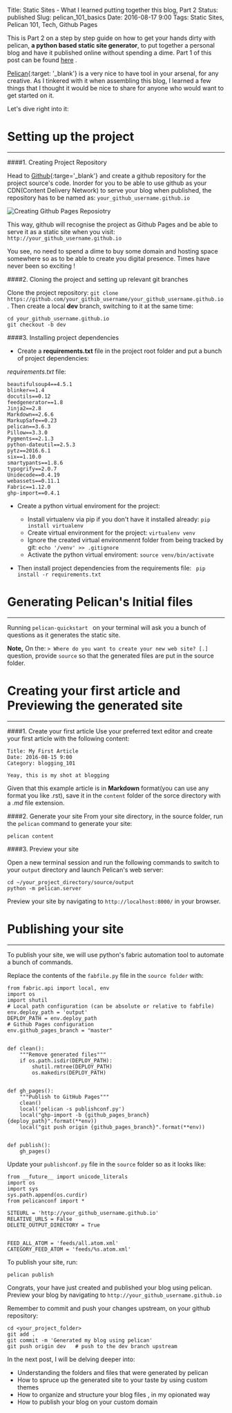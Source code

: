 Title: Static Sites - What I learned putting together this blog, Part 2
Status: published
Slug: pelican_101_basics
Date: 2016-08-17 9:00
Tags: Static Sites, Pelican 101, Tech, Github Pages

<!-- PELICAN_BEGIN_SUMMARY -->
This is Part 2 on a step by step guide on how to get your hands dirty with  pelican, **a python based static site generator**, to put together a personal blog and have it published online without spending a dime. Part 1 of this post can be found [here]({filename}/blog/tech/static_sites.md) .

<!-- PELICAN_END_SUMMARY -->

[Pelican](http://docs.getpelican.com/en/3.6.3/index.html){:target: '_blank'} is a very nice to have tool in your  arsenal,  for any creative. As I tinkered with it when assembling this blog, I learned a few things that I thought it would be nice to share for anyone who would want to get started on it.

Let's dive right into it:

# Setting up the project
-------------------------

####1.  Creating Project Repository

Head to [Github](http://github.com){:targe='_blank'} and create a github repository for the project source's code. Inorder for you to be able to use github as your CDN(Content Delivery Network) to serve your blog when published, the repository has to be named as: ```your_github_username.github.io```

![Creating Github Pages Reposiotry]({filename}gh_pages.png)

This way, github will recognise the project as Github Pages and be able to serve it as a static site when you visit:
```http://your_github_username.github.io```

You see, no need to spend a dime to buy some domain and hosting space somewhere so as to be able to create you digital presence. Times have never been so exciting !

####2. Cloning the project and setting up relevant git branches

 Clone the project repository:
    ```git clone https://github.com/your_githib_username/your_github_username.github.io``` .
Then create a local **dev** branch, switching to it at the same time:

    cd your_github_username.github.io
    git checkout -b dev


####3. Installing project dependencies

- Create a **requirements.txt** file in the project root folder and put a bunch of project dependencies:

*requirements.txt* file:

    beautifulsoup4==4.5.1
    blinker==1.4
    docutils==0.12
    feedgenerator==1.8
    Jinja2==2.8
    Markdown==2.6.6
    MarkupSafe==0.23
    pelican==3.6.3
    Pillow==3.3.0
    Pygments==2.1.3
    python-dateutil==2.5.3
    pytz==2016.6.1
    six==1.10.0
    smartypants==1.8.6
    typogrify==2.0.7
    Unidecode==0.4.19
    webassets==0.11.1
    Fabric==1.12.0
    ghp-import==0.4.1

- Create  a python virtual enviroment for the project:
    - Install virtualenv via pip if you don't have it installed already:
        ```pip install virtualenv```
    - Create virtual environment for the project:
        ```virtualenv venv```
    - Ignore the  created virtual environmennt folder from being tracked by git:
        ```echo '/venv' >> .gitignore```
    - Activate the python virtual enviroment:
        ```source venv/bin/activate```

- Then install project dependencies from the requirements file:
   ``` pip install -r requirements.txt```


#  Generating Pelican's Initial files
---------------------------------------
Running ```pelican-quickstart ``` on your terminal will ask you a bunch of questions as it generates the static site.

**Note,** On the:  ```> Where do you want to create your new web site? [.]``` question, provide ```source``` so
that the generated files are put in the source folder.

#  Creating your first article and Previewing the generated site
-----------------------------------------------------------------------

####1. Create your first article
Use your preferred text editor and create your first article with the following content:

```
Title: My First Article
Date: 2016-08-15 9:00
Category: blogging_101

Yeay, this is my shot at blogging
```
Given that this example article is in **Markdown** format(you can use any format you like .rst), save it
in the ```content``` folder of the sorce directory with a *.md* file extension.

####2. Generate your site
From your site directory, in the source folder, run the ``pelican`` command to generate your site:

    pelican content

####3. Preview your site

Open a new terminal session and run the following commands to switch to your
``output`` directory and launch Pelican's web server:

    cd ~/your_project_directory/source/output
    python -m pelican.server

Preview your site by navigating to ```http://localhost:8000/``` in your browser.


# Publishing your site
-----------------------------------------------------------------------
To publish your site, we will use python's fabric automation tool to automate a bunch of commands.

Replace the contents of the ```fabfile.py``` file in the ```source folder``` with:

    from fabric.api import local, env
    import os
    import shutil
    # Local path configuration (can be absolute or relative to fabfile)
    env.deploy_path = 'output'
    DEPLOY_PATH = env.deploy_path
    # Github Pages configuration
    env.github_pages_branch = "master"


    def clean():
        """Remove generated files"""
        if os.path.isdir(DEPLOY_PATH):
            shutil.rmtree(DEPLOY_PATH)
            os.makedirs(DEPLOY_PATH)


    def gh_pages():
        """Publish to GitHub Pages"""
        clean()
        local('pelican -s publishconf.py')
        local("ghp-import -b {github_pages_branch} {deploy_path}".format(**env))
        local("git push origin {github_pages_branch}".format(**env))


    def publish():
        gh_pages()


Update your ```publishconf.py``` file in the ```source``` folder so as it looks like:

    from __future__ import unicode_literals
    import os
    import sys
    sys.path.append(os.curdir)
    from pelicanconf import *

    SITEURL = 'http://your_github_username.github.io'
    RELATIVE_URLS = False
    DELETE_OUTPUT_DIRECTORY = True


    FEED_ALL_ATOM = 'feeds/all.atom.xml'
    CATEGORY_FEED_ATOM = 'feeds/%s.atom.xml'


To publish your site, run:

    pelican publish


Congrats, your have just created and published your blog using pelican. Preview your blog by navigating to ```http://your_github_username.github.io```

Remember to commit and push your changes upstream, on your github repository:

    cd <your_project_folder>
    git add .
    git commit -m 'Generated my blog using pelican'
    git push origin dev   # push to the dev branch upstream


In the next post, I will be delving deeper into:

- Understanding the folders and files that were generated by pelican
- How to spruce up the generated site to your taste by using custom themes
- How to organize and structure your blog files , in my opionated way
- How to publish your blog on your custom domain
